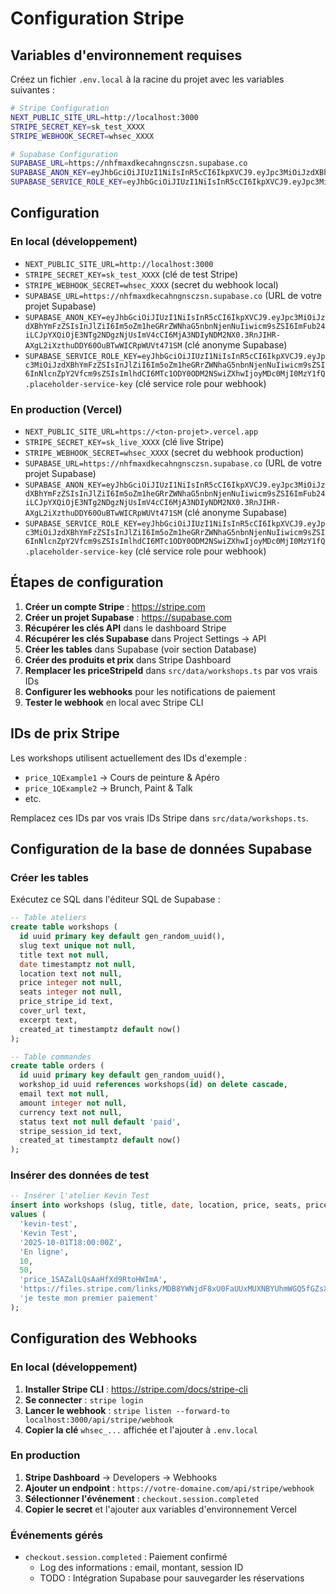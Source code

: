 # Configuration Stripe

## Variables d'environnement requises

Créez un fichier `.env.local` à la racine du projet avec les variables suivantes :

```bash
# Stripe Configuration
NEXT_PUBLIC_SITE_URL=http://localhost:3000
STRIPE_SECRET_KEY=sk_test_XXXX
STRIPE_WEBHOOK_SECRET=whsec_XXXX

# Supabase Configuration
SUPABASE_URL=https://nhfmaxdkecahngnsczsn.supabase.co
SUPABASE_ANON_KEY=eyJhbGciOiJIUzI1NiIsInR5cCI6IkpXVCJ9.eyJpc3MiOiJzdXBhYmFzZSIsInJlZiI6Im5oZm1heGRrZWNhaG5nbnNjenNuIiwicm9sZSI6ImFub24iLCJpYXQiOjE3NTg2NDgzNjUsImV4cCI6MjA3NDIyNDM2NX0.3RnJIHR-AXgL2iXzthuDDY60OuBTwWICRpWUVt471SM
SUPABASE_SERVICE_ROLE_KEY=eyJhbGciOiJIUzI1NiIsInR5cCI6IkpXVCJ9.eyJpc3MiOiJzdXBhYmFzZSIsInJlZiI6Im5oZm1heGRrZWNhaG5nbnNjenNuIiwicm9sZSI6InNlcnZpY2Vfcm9sZSIsImlhdCI6MTc1ODY0ODM2NSwiZXhwIjoyMDc0MjI0MzY1fQ.placeholder-service-key
```

## Configuration

### En local (développement)
- `NEXT_PUBLIC_SITE_URL=http://localhost:3000`
- `STRIPE_SECRET_KEY=sk_test_XXXX` (clé de test Stripe)
- `STRIPE_WEBHOOK_SECRET=whsec_XXXX` (secret du webhook local)
- `SUPABASE_URL=https://nhfmaxdkecahngnsczsn.supabase.co` (URL de votre projet Supabase)
- `SUPABASE_ANON_KEY=eyJhbGciOiJIUzI1NiIsInR5cCI6IkpXVCJ9.eyJpc3MiOiJzdXBhYmFzZSIsInJlZiI6Im5oZm1heGRrZWNhaG5nbnNjenNuIiwicm9sZSI6ImFub24iLCJpYXQiOjE3NTg2NDgzNjUsImV4cCI6MjA3NDIyNDM2NX0.3RnJIHR-AXgL2iXzthuDDY60OuBTwWICRpWUVt471SM` (clé anonyme Supabase)
- `SUPABASE_SERVICE_ROLE_KEY=eyJhbGciOiJIUzI1NiIsInR5cCI6IkpXVCJ9.eyJpc3MiOiJzdXBhYmFzZSIsInJlZiI6Im5oZm1heGRrZWNhaG5nbnNjenNuIiwicm9sZSI6InNlcnZpY2Vfcm9sZSIsImlhdCI6MTc1ODY0ODM2NSwiZXhwIjoyMDc0MjI0MzY1fQ.placeholder-service-key` (clé service role pour webhook)

### En production (Vercel)
- `NEXT_PUBLIC_SITE_URL=https://<ton-projet>.vercel.app`
- `STRIPE_SECRET_KEY=sk_live_XXXX` (clé live Stripe)
- `STRIPE_WEBHOOK_SECRET=whsec_XXXX` (secret du webhook production)
- `SUPABASE_URL=https://nhfmaxdkecahngnsczsn.supabase.co` (URL de votre projet Supabase)
- `SUPABASE_ANON_KEY=eyJhbGciOiJIUzI1NiIsInR5cCI6IkpXVCJ9.eyJpc3MiOiJzdXBhYmFzZSIsInJlZiI6Im5oZm1heGRrZWNhaG5nbnNjenNuIiwicm9sZSI6ImFub24iLCJpYXQiOjE3NTg2NDgzNjUsImV4cCI6MjA3NDIyNDM2NX0.3RnJIHR-AXgL2iXzthuDDY60OuBTwWICRpWUVt471SM` (clé anonyme Supabase)
- `SUPABASE_SERVICE_ROLE_KEY=eyJhbGciOiJIUzI1NiIsInR5cCI6IkpXVCJ9.eyJpc3MiOiJzdXBhYmFzZSIsInJlZiI6Im5oZm1heGRrZWNhaG5nbnNjenNuIiwicm9sZSI6InNlcnZpY2Vfcm9sZSIsImlhdCI6MTc1ODY0ODM2NSwiZXhwIjoyMDc0MjI0MzY1fQ.placeholder-service-key` (clé service role pour webhook)

## Étapes de configuration

1. **Créer un compte Stripe** : https://stripe.com
2. **Créer un projet Supabase** : https://supabase.com
3. **Récupérer les clés API** dans le dashboard Stripe
4. **Récupérer les clés Supabase** dans Project Settings → API
5. **Créer les tables** dans Supabase (voir section Database)
6. **Créer des produits et prix** dans Stripe Dashboard
7. **Remplacer les priceStripeId** dans `src/data/workshops.ts` par vos vrais IDs
8. **Configurer les webhooks** pour les notifications de paiement
9. **Tester le webhook** en local avec Stripe CLI

## IDs de prix Stripe

Les workshops utilisent actuellement des IDs d'exemple :
- `price_1QExample1` → Cours de peinture & Apéro
- `price_1QExample2` → Brunch, Paint & Talk
- etc.

Remplacez ces IDs par vos vrais IDs Stripe dans `src/data/workshops.ts`.

## Configuration de la base de données Supabase

### Créer les tables

Exécutez ce SQL dans l'éditeur SQL de Supabase :

```sql
-- Table ateliers
create table workshops (
  id uuid primary key default gen_random_uuid(),
  slug text unique not null,
  title text not null,
  date timestamptz not null,
  location text not null,
  price integer not null,
  seats integer not null,
  price_stripe_id text,
  cover_url text,
  excerpt text,
  created_at timestamptz default now()
);

-- Table commandes
create table orders (
  id uuid primary key default gen_random_uuid(),
  workshop_id uuid references workshops(id) on delete cascade,
  email text not null,
  amount integer not null,
  currency text not null,
  status text not null default 'paid',
  stripe_session_id text,
  created_at timestamptz default now()
);
```

### Insérer des données de test

```sql
-- Insérer l'atelier Kevin Test
insert into workshops (slug, title, date, location, price, seats, price_stripe_id, cover_url, excerpt)
values (
  'kevin-test',
  'Kevin Test',
  '2025-10-01T18:00:00Z',
  'En ligne',
  10,
  50,
  'price_1SAZalLQsAaHfXd9RtoHWImA',
  'https://files.stripe.com/links/MDB8YWNjdF8xU0FaUUxMUXNBYUhmWGQ5fGZsX3Rlc3RfRUEzNFVPWmhobE5MZmJMZGFiNDVkRlRi00Jd32ctF6',
  'je teste mon premier paiement'
);
```

## Configuration des Webhooks

### En local (développement)

1. **Installer Stripe CLI** : https://stripe.com/docs/stripe-cli
2. **Se connecter** : `stripe login`
3. **Lancer le webhook** : `stripe listen --forward-to localhost:3000/api/stripe/webhook`
4. **Copier la clé** `whsec_...` affichée et l'ajouter à `.env.local`

### En production

1. **Stripe Dashboard** → Developers → Webhooks
2. **Ajouter un endpoint** : `https://votre-domaine.com/api/stripe/webhook`
3. **Sélectionner l'événement** : `checkout.session.completed`
4. **Copier le secret** et l'ajouter aux variables d'environnement Vercel

### Événements gérés

- `checkout.session.completed` : Paiement confirmé
  - Log des informations : email, montant, session ID
  - TODO : Intégration Supabase pour sauvegarder les réservations
